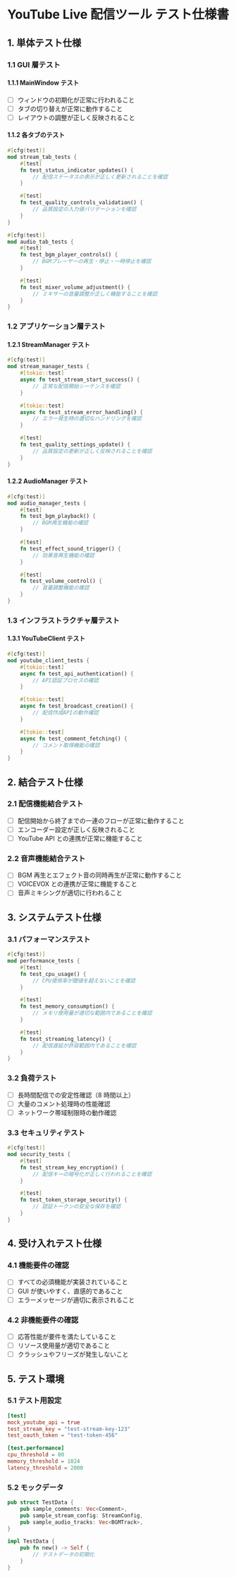 # YouTube Live 配信ツール テスト仕様書

## 1. 単体テスト仕様

### 1.1 GUI 層テスト

#### 1.1.1 MainWindow テスト

- [ ] ウィンドウの初期化が正常に行われること
- [ ] タブの切り替えが正常に動作すること
- [ ] レイアウトの調整が正しく反映されること

#### 1.1.2 各タブのテスト

```rust
#[cfg(test)]
mod stream_tab_tests {
    #[test]
    fn test_status_indicator_updates() {
        // 配信ステータスの表示が正しく更新されることを確認
    }

    #[test]
    fn test_quality_controls_validation() {
        // 品質設定の入力値バリデーションを確認
    }
}

#[cfg(test)]
mod audio_tab_tests {
    #[test]
    fn test_bgm_player_controls() {
        // BGMプレーヤーの再生・停止・一時停止を確認
    }

    #[test]
    fn test_mixer_volume_adjustment() {
        // ミキサーの音量調整が正しく機能することを確認
    }
}
```

### 1.2 アプリケーション層テスト

#### 1.2.1 StreamManager テスト

```rust
#[cfg(test)]
mod stream_manager_tests {
    #[tokio::test]
    async fn test_stream_start_success() {
        // 正常な配信開始シーケンスを確認
    }

    #[tokio::test]
    async fn test_stream_error_handling() {
        // エラー発生時の適切なハンドリングを確認
    }

    #[test]
    fn test_quality_settings_update() {
        // 品質設定の更新が正しく反映されることを確認
    }
}
```

#### 1.2.2 AudioManager テスト

```rust
#[cfg(test)]
mod audio_manager_tests {
    #[test]
    fn test_bgm_playback() {
        // BGM再生機能の確認
    }

    #[test]
    fn test_effect_sound_trigger() {
        // 効果音再生機能の確認
    }

    #[test]
    fn test_volume_control() {
        // 音量調整機能の確認
    }
}
```

### 1.3 インフラストラクチャ層テスト

#### 1.3.1 YouTubeClient テスト

```rust
#[cfg(test)]
mod youtube_client_tests {
    #[tokio::test]
    async fn test_api_authentication() {
        // API認証プロセスの確認
    }

    #[tokio::test]
    async fn test_broadcast_creation() {
        // 配信作成APIの動作確認
    }

    #[tokio::test]
    async fn test_comment_fetching() {
        // コメント取得機能の確認
    }
}
```

## 2. 結合テスト仕様

### 2.1 配信機能結合テスト

- [ ] 配信開始から終了までの一連のフローが正常に動作すること
- [ ] エンコーダー設定が正しく反映されること
- [ ] YouTube API との連携が正常に機能すること

### 2.2 音声機能結合テスト

- [ ] BGM 再生とエフェクト音の同時再生が正常に動作すること
- [ ] VOICEVOX との連携が正常に機能すること
- [ ] 音声ミキシングが適切に行われること

## 3. システムテスト仕様

### 3.1 パフォーマンステスト

```rust
#[cfg(test)]
mod performance_tests {
    #[test]
    fn test_cpu_usage() {
        // CPU使用率が閾値を超えないことを確認
    }

    #[test]
    fn test_memory_consumption() {
        // メモリ使用量が適切な範囲内であることを確認
    }

    #[test]
    fn test_streaming_latency() {
        // 配信遅延が許容範囲内であることを確認
    }
}
```

### 3.2 負荷テスト

- [ ] 長時間配信での安定性確認（8 時間以上）
- [ ] 大量のコメント処理時の性能確認
- [ ] ネットワーク帯域制限時の動作確認

### 3.3 セキュリティテスト

```rust
#[cfg(test)]
mod security_tests {
    #[test]
    fn test_stream_key_encryption() {
        // 配信キーの暗号化が正しく行われることを確認
    }

    #[test]
    fn test_token_storage_security() {
        // 認証トークンの安全な保存を確認
    }
}
```

## 4. 受け入れテスト仕様

### 4.1 機能要件の確認

- [ ] すべての必須機能が実装されていること
- [ ] GUI が使いやすく、直感的であること
- [ ] エラーメッセージが適切に表示されること

### 4.2 非機能要件の確認

- [ ] 応答性能が要件を満たしていること
- [ ] リソース使用量が適切であること
- [ ] クラッシュやフリーズが発生しないこと

## 5. テスト環境

### 5.1 テスト用設定

```toml
[test]
mock_youtube_api = true
test_stream_key = "test-stream-key-123"
test_oauth_token = "test-token-456"

[test.performance]
cpu_threshold = 80
memory_threshold = 1024
latency_threshold = 2000
```

### 5.2 モックデータ

```rust
pub struct TestData {
    pub sample_comments: Vec<Comment>,
    pub sample_stream_config: StreamConfig,
    pub sample_audio_tracks: Vec<BGMTrack>,
}

impl TestData {
    pub fn new() -> Self {
        // テストデータの初期化
    }
}
```
